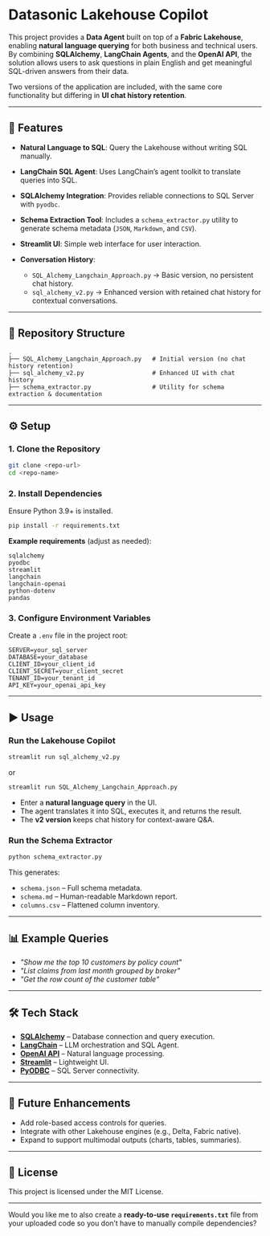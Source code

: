 # Datasonic Lakehouse Copilot

This project provides a **Data Agent** built on top of a **Fabric Lakehouse**, enabling **natural language querying** for both business and technical users. By combining **SQLAlchemy**, **LangChain Agents**, and the **OpenAI API**, the solution allows users to ask questions in plain English and get meaningful SQL-driven answers from their data.

Two versions of the application are included, with the same core functionality but differing in **UI chat history retention**.

---

## 🚀 Features

* **Natural Language to SQL**: Query the Lakehouse without writing SQL manually.
* **LangChain SQL Agent**: Uses LangChain’s agent toolkit to translate queries into SQL.
* **SQLAlchemy Integration**: Provides reliable connections to SQL Server with `pyodbc`.
* **Schema Extraction Tool**: Includes a `schema_extractor.py` utility to generate schema metadata (`JSON`, `Markdown`, and `CSV`).
* **Streamlit UI**: Simple web interface for user interaction.
* **Conversation History**:

  * `SQL_Alchemy_Langchain_Approach.py` → Basic version, no persistent chat history.
  * `sql_alchemy_v2.py` → Enhanced version with retained chat history for contextual conversations.

---

## 📂 Repository Structure

```
.
├── SQL_Alchemy_Langchain_Approach.py   # Initial version (no chat history retention)
├── sql_alchemy_v2.py                   # Enhanced UI with chat history
├── schema_extractor.py                 # Utility for schema extraction & documentation
```

---

## ⚙️ Setup

### 1. Clone the Repository

```bash
git clone <repo-url>
cd <repo-name>
```

### 2. Install Dependencies

Ensure Python 3.9+ is installed.

```bash
pip install -r requirements.txt
```

**Example requirements** (adjust as needed):

```text
sqlalchemy
pyodbc
streamlit
langchain
langchain-openai
python-dotenv
pandas
```

### 3. Configure Environment Variables

Create a `.env` file in the project root:

```env
SERVER=your_sql_server
DATABASE=your_database
CLIENT_ID=your_client_id
CLIENT_SECRET=your_client_secret
TENANT_ID=your_tenant_id
API_KEY=your_openai_api_key
```

---

## ▶️ Usage

### Run the Lakehouse Copilot

```bash
streamlit run sql_alchemy_v2.py
```

or

```bash
streamlit run SQL_Alchemy_Langchain_Approach.py
```

* Enter a **natural language query** in the UI.
* The agent translates it into SQL, executes it, and returns the result.
* The **v2 version** keeps chat history for context-aware Q\&A.

### Run the Schema Extractor

```bash
python schema_extractor.py
```

This generates:

* `schema.json` – Full schema metadata.
* `schema.md` – Human-readable Markdown report.
* `columns.csv` – Flattened column inventory.

---

## 📊 Example Queries

* *"Show me the top 10 customers by policy count"*
* *"List claims from last month grouped by broker"*
* *"Get the row count of the customer table"*

---

## 🛠️ Tech Stack

* **[SQLAlchemy](https://www.sqlalchemy.org/)** – Database connection and query execution.
* **[LangChain](https://www.langchain.com/)** – LLM orchestration and SQL Agent.
* **[OpenAI API](https://platform.openai.com/)** – Natural language processing.
* **[Streamlit](https://streamlit.io/)** – Lightweight UI.
* **[PyODBC](https://github.com/mkleehammer/pyodbc)** – SQL Server connectivity.

---

## 🔮 Future Enhancements

* Add role-based access controls for queries.
* Integrate with other Lakehouse engines (e.g., Delta, Fabric native).
* Expand to support multimodal outputs (charts, tables, summaries).

---

## 📜 License

This project is licensed under the MIT License.

---

Would you like me to also create a **ready-to-use `requirements.txt`** file from your uploaded code so you don’t have to manually compile dependencies?
